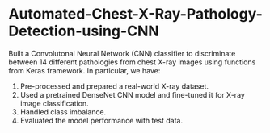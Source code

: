 # Automated-Chest-X-Ray-Pathology-Detection-using-CNN

Built a Convolutonal Neural Network (CNN) classifier to discriminate between 14 different pathologies from chest X-ray images using functions from Keras framework.
In particular, we have:
1. Pre-processed and prepared a real-world X-ray dataset.
2. Used a pretrained DenseNet CNN model and fine-tuned it for X-ray image classification.
3. Handled class imbalance.
4. Evaluated the model performance with test data.
